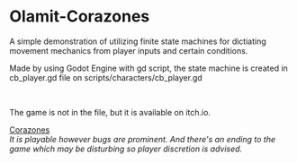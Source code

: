 # Olamit-Corazones

A simple demonstration of utilizing finite state machines for dictiating movement mechanics from player inputs and certain conditions.

Made by using Godot Engine with gd script, the state machine is created in cb_player.gd file on scripts/characters/cb_player.gd

<br>

The game is not in the file, but it is available on itch.io.

[Corazones](https://modarku.itch.io/corazones) <br>
*It is playable however bugs are prominent. And there's an ending to the game which may be disturbing so player discretion is advised.*
